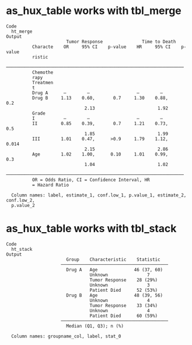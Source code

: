 # as_hux_table works with tbl_merge

    Code
      ht_merge
    Output
                           Tumor Response               Time to Death           
              Characte    OR     95% CI    p-value    HR     95% CI    p-value  
              ristic                                                            
            ────────────────────────────────────────────────────────────────────
              Chemothe                                                          
              rapy                                                              
              Treatmen                                                          
              t                                                                 
              Drug A      —        —                  —        —                
              Drug B     1.13    0.60,       0.7     1.30    0.88,       0.2    
                                  2.13                        1.92              
              Grade                                                             
              I           —        —                  —        —                
              II         0.85    0.39,       0.7     1.21    0.73,       0.5    
                                  1.85                        1.99              
              III        1.01    0.47,      >0.9     1.79    1.12,      0.014   
                                  2.15                        2.86              
              Age        1.02    1.00,      0.10     1.01    0.99,       0.3    
                                  1.04                        1.02              
            ────────────────────────────────────────────────────────────────────
              OR = Odds Ratio, CI = Confidence Interval, HR                     
              = Hazard Ratio                                                    
      
      Column names: label, estimate_1, conf.low_1, p.value_1, estimate_2, conf.low_2,
      p.value_2

# as_hux_table works with tbl_stack

    Code
      ht_stack
    Output
                           Group    Characteristic    Statistic   
                         ─────────────────────────────────────────
                           Drug A   Age              46 (37, 60)  
                                    Unknown               7       
                                    Tumor Response    28 (29%)    
                                    Unknown               3       
                                    Patient Died      52 (53%)    
                           Drug B   Age              48 (39, 56)  
                                    Unknown               4       
                                    Tumor Response    33 (34%)    
                                    Unknown               4       
                                    Patient Died      60 (59%)    
                         ─────────────────────────────────────────
                           Median (Q1, Q3); n (%)                 
      
      Column names: groupname_col, label, stat_0

